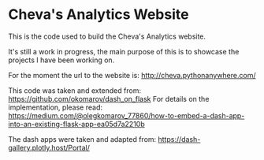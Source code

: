 # Cheva's Analytics Website

This is the code used to build the Cheva's Analytics website.

It's still a work in progress, the main purpose of this is to showcase the projects I have been working on.

For the moment the url to the website is: http://cheva.pythonanywhere.com/

This code was taken and extended from: https://github.com/okomarov/dash_on_flask 
For details on the implementation, please read: https://medium.com/@olegkomarov_77860/how-to-embed-a-dash-app-into-an-existing-flask-app-ea05d7a2210b

The dash apps were taken and adapted from: https://dash-gallery.plotly.host/Portal/
